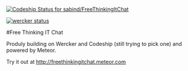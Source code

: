 [ ![Codeship Status for sabind/FreeThinkingItChat](https://www.codeship.io/projects/b644fe30-0f57-0131-ec0a-02abbb891c7b/status?branch=master)](https://www.codeship.io/projects/7734)

[![wercker status](https://app.wercker.com/status/c04f18f8fa8f73d58966838dec0feaee/m "wercker status")](https://app.wercker.com/project/bykey/c04f18f8fa8f73d58966838dec0feaee)

#Free Thinking IT Chat

Produly building on Wercker and Codeship (still trying to pick one) and powered by Meteor.

Try it out at http://freethinkingitchat.meteor.com


